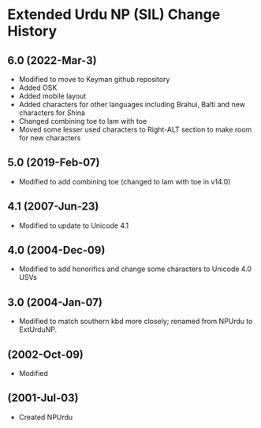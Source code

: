 Extended Urdu NP (SIL) Change History
====================

6.0 (2022-Mar-3)
----------------
* Modified to move to Keyman github repository
* Added OSK
* Added mobile layout
* Added characters for other languages including Brahui, Balti and new characters for Shina
* Changed combining toe to lam with toe
* Moved some lesser used characters to Right-ALT section to make room for new characters

5.0 (2019-Feb-07)
----------------
* Modified to add combining toe (changed to lam with toe in v14.0)

4.1 (2007-Jun-23)
----------------
* Modified to update to Unicode 4.1 

4.0 (2004-Dec-09)
----------------
* Modified to add honorifics and change some characters to Unicode 4.0 USVs

3.0 (2004-Jan-07)
----------------
* Modified to match southern kbd more closely; renamed from NPUrdu to ExtUrduNP.

(2002-Oct-09)
----------------
* Modified

(2001-Jul-03)
----------------------
* Created NPUrdu

